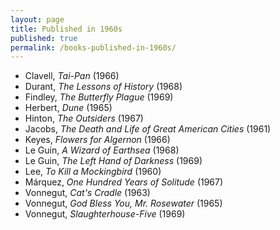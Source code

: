 ```yaml
---
layout: page
title: Published in 1960s
published: true
permalink: /books-published-in-1960s/
---
```


* Clavell, _Tai-Pan_ (1966) 
* Durant, _The Lessons of History_ (1968) 
* Findley, _The Butterfly Plague_ (1969) 
* Herbert, _Dune_ (1965) 
* Hinton, _The Outsiders_ (1967) 
* Jacobs, _The Death and Life of Great American Cities_ (1961) 
* Keyes, _Flowers for Algernon_ (1966) 
* Le Guin, _A Wizard of Earthsea_ (1968) 
* Le Guin, _The Left Hand of Darkness_ (1969) 
* Lee, _To Kill a Mockingbird_ (1960) 
* Márquez, _One Hundred Years of Solitude_ (1967) 
* Vonnegut, _Cat's Cradle_ (1963) 
* Vonnegut, _God Bless You, Mr. Rosewater_ (1965) 
* Vonnegut, _Slaughterhouse-Five_ (1969) 

